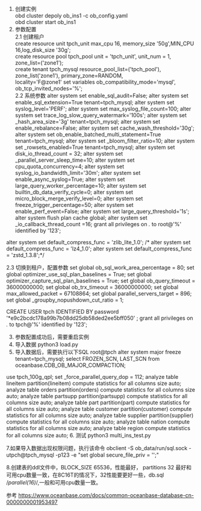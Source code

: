 1. 创建实例 \
    obd cluster depoly ob_ins1 -c ob_config.yaml \
    obd cluster start ob_ins1 
2. 参数配置 \
  2.1 创建租户 \
  create resource unit tpch_unit max_cpu 16, memory_size '50g',MIN_CPU 16,log_disk_size '30g'; \
  create resource pool tpch_pool unit = 'tpch_unit', unit_num = 1, zone_list=('zone1'); \
  create tenant tpch_mysql resource_pool_list=('tpch_pool'),  zone_list('zone1'), primary_zone=RANDOM, \
  locality='F@zone1' set variables       ob_compatibility_mode='mysql', ob_tcp_invited_nodes='%'; \
  2.2 系统参数
  alter system set enable_sql_audit=False;
  alter system set enable_sql_extension=True tenant=tpch_mysql;
  alter system set syslog_level='PERF';
  alter system set max_syslog_file_count=100;
  alter system set trace_log_slow_query_watermark='100s';
  alter system set _hash_area_size='3g' tenant=tpch_mysql;
  alter system set enable_rebalance=False;
  alter system set cache_wash_threshold='30g';
  alter system set ob_enable_batched_multi_statement=True tenant=tpch_mysql;
  alter system set _bloom_filter_ratio=10;
  alter system set _rowsets_enabled=True tenant=tpch_mysql;
  alter system set disk_io_thread_count = 32;
  alter system set _parallel_server_sleep_time=10;
  alter system set cpu_quota_concurrency=4;
  alter system set syslog_io_bandwidth_limit='30m';
  alter system set enable_async_syslog=True;
  alter system set large_query_worker_percentage=10;
  alter system set builtin_db_data_verify_cycle=0;
  alter system set micro_block_merge_verify_level=0;
  alter system set freeze_trigger_percentage=50;
  alter system set enable_perf_event=False;
  alter system set large_query_threshold='1s';
  alter system flush plan cache global;
  alter system set _io_callback_thread_count =16;
  grant all privileges on *.* to root@'%' identified by '123';
  
  alter system set  default_compress_func = 'zlib_lite_1.0';
 /* alter system set  default_compress_func = 'lz4_1.0';
  alter system set  default_compress_func = 'zstd_1.3.8';*/
  
  2.3 切换到租户，配置参数
  set global ob_sql_work_area_percentage = 80;
  set global optimizer_use_sql_plan_baselines = True;
  set global optimizer_capture_sql_plan_baselines = True;
  set global ob_query_timeout = 36000000000;
  set global ob_trx_timeout = 36000000000;
  set global max_allowed_packet = 67108864;
  set global parallel_servers_target = 896;
  set global _groupby_nopushdown_cut_ratio = 1;

  CREATE USER tpch IDENTIFIED BY password '*e9c2bcdc178a99b7b08dd25db58ded2ee5bff050' ; 
  grant all privileges on *.* to tpch@'%' identified by '123';

3. 参数配置成功后，需要重启实例
4. 导入数据
   python3 load.py
5. 导入数据后，需要执行以下SQL
  root@tpch
  alter system major freeze tenant=tpch_mysql;
  select FROZEN_SCN, LAST_SCN from oceanbase.CDB_OB_MAJOR_COMPACTION;

  use tpch_100g_qpl;
  set _force_parallel_query_dop = 112;
  analyze table lineitem partition(lineitem) compute statistics for all columns size auto; 
  analyze table orders partition(orders) compute statistics for all columns size auto; 
  analyze table partsupp partition(partsupp) compute statistics for all columns size auto; 
  analyze table part partition(part) compute statistics for all columns size auto; 
  analyze table customer partition(customer) compute statistics for all columns size auto; 
  analyze table supplier partition(supplier) compute statistics for all columns size auto; 
  analyze table nation compute statistics for all columns size auto; 
  analyze table region compute statistics for all columns size auto;
6. 测试
  python3 multi_ins_test.py

7.如果导入数据出现权限问题，执行该命令
obclient -S ob_data/run/sql.sock  -utpch@tpch_mysql -p123 -e "set global secure_file_priv = '';"

8.创建表的ddl文件中，BLOCK_SIZE 65536，性能最好， partitions 32 最好和可用cpu数量一致，在8C16T的情况下，32性能要更好一些，db.sql /*parallel(16)*/,一般和可用cpu数量一致。

参考
https://www.oceanbase.com/docs/common-oceanbase-database-cn-0000000001953497
